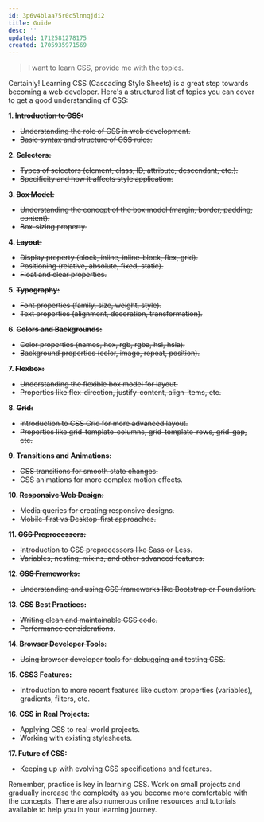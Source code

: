 ```yaml
---
id: 3p6v4blaa75r0c5lnnqjdi2
title: Guide
desc: ''
updated: 1712581278175
created: 1705935971569
---
```


> I want to learn CSS, provide me with the topics.

Certainly! Learning CSS (Cascading Style Sheets) is a great step towards becoming a web developer. Here's a structured list of topics you can cover to get a good understanding of CSS:

**1. ~~Introduction to CSS:~~**
   - ~~Understanding the role of CSS in web development.~~
   - ~~Basic syntax and structure of CSS rules.~~

**2. ~~Selectors:~~**
   - ~~Types of selectors (element, class, ID, attribute, descendant, etc.).~~
   - ~~Specificity and how it affects style application.~~

**3. ~~Box Model:~~**
   - ~~Understanding the concept of the box model (margin, border, padding, content).~~
   - ~~Box-sizing property.~~

**4. ~~Layout:~~**
   - ~~Display property (block, inline, inline-block, flex, grid).~~
   - ~~Positioning (relative, absolute, fixed, static).~~
   - ~~Float and clear properties.~~

**5. ~~Typography:~~**
   - ~~Font properties (family, size, weight, style).~~
   - ~~Text properties (alignment, decoration, transformation).~~

**6. ~~Colors and Backgrounds:~~**
   - ~~Color properties (names, hex, rgb, rgba, hsl, hsla).~~
   - ~~Background properties (color, image, repeat, position).~~

**7. ~~Flexbox:~~**
   - ~~Understanding the flexible box model for layout.~~
   - ~~Properties like flex-direction, justify-content, align-items, etc.~~

**8. ~~Grid:~~**
   - ~~Introduction to CSS Grid for more advanced layout.~~
   - ~~Properties like grid-template-columns, grid-template-rows, grid-gap, etc.~~

**9. ~~Transitions and Animations:~~**
   - ~~CSS transitions for smooth state changes.~~
   - ~~CSS animations for more complex motion effects.~~

**10. ~~Responsive Web Design:~~**
   - ~~Media queries for creating responsive designs.~~
   - ~~Mobile-first vs Desktop-first approaches.~~

**11. ~~CSS Preprocessors:~~**
   - ~~Introduction to CSS preprocessors like Sass or Less.~~
   - ~~Variables, nesting, mixins, and other advanced features.~~

**12. ~~CSS Frameworks:~~**
   - ~~Understanding and using CSS frameworks like Bootstrap or Foundation.~~

**13. ~~CSS Best Practices:~~**
   - ~~Writing clean and maintainable CSS code.~~
   - ~~Performance considerations~~.

**14. ~~Browser Developer Tools:~~**
   - ~~Using browser developer tools for debugging and testing CSS.~~

**15. CSS3 Features:**
   - Introduction to more recent features like custom properties (variables), gradients, filters, etc.

**16. CSS in Real Projects:**
   - Applying CSS to real-world projects.
   - Working with existing stylesheets.

**17. Future of CSS:**
   - Keeping up with evolving CSS specifications and features.

Remember, practice is key in learning CSS. Work on small projects and gradually increase the complexity as you become more comfortable with the concepts. There are also numerous online resources and tutorials available to help you in your learning journey.